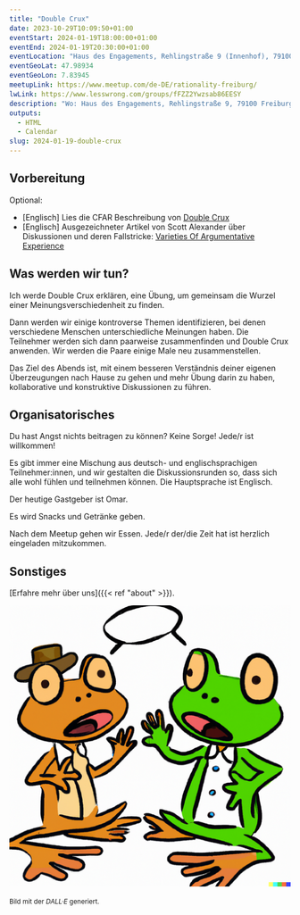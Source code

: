```yaml
---
title: "Double Crux"
date: 2023-10-29T10:09:50+01:00
eventStart: 2024-01-19T18:00:00+01:00
eventEnd: 2024-01-19T20:30:00+01:00
eventLocation: "Haus des Engagements, Rehlingstraße 9 (Innenhof), 79100 Freiburg"
eventGeoLat: 47.98934
eventGeoLon: 7.83945
meetupLink: https://www.meetup.com/de-DE/rationality-freiburg/
lwLink: https://www.lesswrong.com/groups/fFZZ2Ywzsab86EESY
description: "Wo: Haus des Engagements, Rehlingstraße 9, 79100 Freiburg. Wann: Freitag, 19. Januar 2024 um 18:00 Uhr MEZ."
outputs:
  - HTML
  - Calendar
slug: 2024-01-19-double-crux
---
```


## Vorbereitung

Optional:
* [Englisch] Lies die CFAR Beschreibung von [Double
  Crux](https://www.lesswrong.com/posts/WLQspe83ZkiwBc2SR/double-crux)
* [Englisch] Ausgezeichneter Artikel von Scott Alexander über Diskussionen und
  deren Fallstricke: [Varieties Of Argumentative
  Experience](https://www.lesswrong.com/posts/NLBbCQeNLFvBJJkrt)


## Was werden wir tun?

Ich werde Double Crux erklären, eine Übung, um gemeinsam die Wurzel einer
Meinungsverschiedenheit zu finden.

Dann werden wir einige kontroverse Themen identifizieren, bei denen
verschiedene Menschen unterschiedliche Meinungen haben. Die Teilnehmer werden
sich dann paarweise zusammenfinden und Double Crux anwenden. Wir werden die
Paare einige Male neu zusammenstellen.

Das Ziel des Abends ist, mit einem besseren Verständnis deiner eigenen
Überzeugungen nach Hause zu gehen und mehr Übung darin zu haben, kollaborative
und konstruktive Diskussionen zu führen.


## Organisatorisches

Du hast Angst nichts beitragen zu können? Keine Sorge! Jede/r ist willkommen!

Es gibt immer eine Mischung aus deutsch- und englischsprachigen
Teilnehmer:innen, und wir gestalten die Diskussionsrunden so, dass sich alle
wohl fühlen und teilnehmen können. Die Hauptsprache ist Englisch.

Der heutige Gastgeber ist Omar.

Es wird Snacks und Getränke geben.

Nach dem Meetup gehen wir Essen. Jede/r der/die Zeit hat ist herzlich
eingeladen mitzukommen.


## Sonstiges

[Erfahre mehr über uns]({{< ref "about" >}}).

![Zwei Frösche diskutieren](cover.png "Zwei Frösche diskutieren")

<small>Bild mit der _DALL·E_ generiert.</small>
